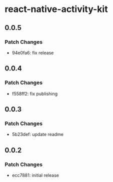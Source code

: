 # react-native-activity-kit

## 0.0.5

### Patch Changes

- 94e0fa6: fix release

## 0.0.4

### Patch Changes

- f558ff2: fix publishing

## 0.0.3

### Patch Changes

- 5b23def: update readme

## 0.0.2

### Patch Changes

- ecc7881: initial release
